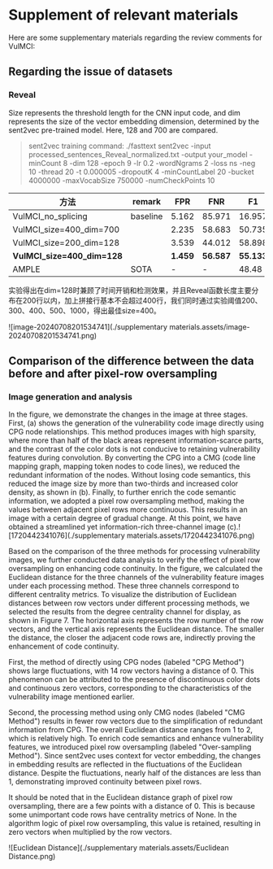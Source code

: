 # Supplement of relevant materials

Here are some supplementary materials regarding the review comments for VulMCI:

## Regarding the issue of datasets

### Reveal

Size represents the threshold length for the CNN input code, and dim represents the size of the vector embedding dimension, determined by the sent2vec pre-trained model. Here, 128 and 700 are compared.

> sent2vec training command:
> ./fasttext sent2vec -input processed_sentences_Reveal_normalized.txt -output your_model -minCount 8 -dim 128 -epoch 9 -lr 0.2 -wordNgrams 2 -loss ns -neg 10 -thread 20 -t 0.000005 -dropoutK 4 -minCountLabel 20 -bucket 4000000 -maxVocabSize 750000 -numCheckPoints 10

| 方法                        | remark   | FPR       | FNR        | F1         | Pr         | Re         | ACC        |
| --------------------------- | -------- | --------- | ---------- | ---------- | ---------- | ---------- | ---------- |
| VulMCI_no_splicing          | baseline | 5.162     | 85.971     | 16.957     | 21.429     | 14.029     | 87.467     |
| VulMCI_size=400_dim=700     |          | 2.235     | 58.683     | 50.735     | 65.714     | 41.317     | 92.461     |
| VulMCI_size=200_dim=128     |          | 3.539     | 44.012     | 58.898     | 62.126     | 55.988     | 92.658     |
| **VulMCI_size=400_dim=128** |          | **1.459** | **56.587** | **55.133** | **75.521** | **43.413** | **93.361** |
| AMPLE                       | SOTA     | -         | -          | 48.48      | 51.06      | 46.15      | 92.71      |

实验得出在dim=128时兼顾了时间开销和检测效果，并且Reveal函数长度主要分布在200行以内，加上拼接行基本不会超过400行，我们同时通过实验阈值200、300、400、500、1000，得出最佳size=400。

![image-20240708201534741](./supplementary materials.assets/image-20240708201534741.png)

## Comparison of the difference between the data before and after pixel-row oversampling

### Image generation and analysis

In the figure, we demonstrate the changes in the image at three stages. First, (a) shows the generation of the vulnerability code image directly using CPG node relationships. This method produces images with high sparsity, where more than half of the black areas represent information-scarce parts, and the contrast of the color dots is not conducive to retaining vulnerability features during convolution. By converting the CPG into a CMG (code line mapping graph, mapping token nodes to code lines), we reduced the redundant information of the nodes. Without losing code semantics, this reduced the image size by more than two-thirds and increased color density, as shown in (b). Finally, to further enrich the code semantic information, we adopted a pixel row oversampling method, making the values between adjacent pixel rows more continuous. This results in an image with a certain degree of gradual change. At this point, we have obtained a streamlined yet information-rich three-channel image (c).![1720442341076](./supplementary materials.assets/1720442341076.png)

Based on the comparison of the three methods for processing vulnerability images, we further conducted data analysis to verify the effect of pixel row oversampling on enhancing code continuity. In the figure, we calculated the Euclidean distance for the three channels of the vulnerability feature images under each processing method. These three channels correspond to different centrality metrics. To visualize the distribution of Euclidean distances between row vectors under different processing methods, we selected the results from the degree centrality channel for display, as shown in Figure 7. The horizontal axis represents the row number of the row vectors, and the vertical axis represents the Euclidean distance. The smaller the distance, the closer the adjacent code rows are, indirectly proving the enhancement of code continuity.

First, the method of directly using CPG nodes (labeled "CPG Method") shows large fluctuations, with 14 row vectors having a distance of 0. This phenomenon can be attributed to the presence of discontinuous color dots and continuous zero vectors, corresponding to the characteristics of the vulnerability image mentioned earlier.

Second, the processing method using only CMG nodes (labeled "CMG Method") results in fewer row vectors due to the simplification of redundant information from CPG. The overall Euclidean distance ranges from 1 to 2, which is relatively high. To enrich code semantics and enhance vulnerability features, we introduced pixel row oversampling (labeled "Over-sampling Method"). Since sent2vec uses context for vector embedding, the changes in embedding results are reflected in the fluctuations of the Euclidean distance. Despite the fluctuations, nearly half of the distances are less than 1, demonstrating improved continuity between pixel rows.

It should be noted that in the Euclidean distance graph of pixel row oversampling, there are a few points with a distance of 0. This is because some unimportant code rows have centrality metrics of None. In the algorithm logic of pixel row oversampling, this value is retained, resulting in zero vectors when multiplied by the row vectors.

![Euclidean Distance](./supplementary materials.assets/Euclidean Distance.png)





